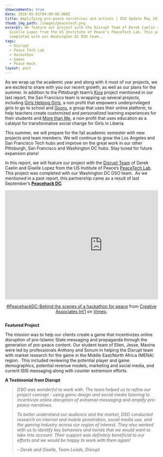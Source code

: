 ```yaml
---
showcomments: true
date: 2016-05-01T04:00:00.000Z
title: Amplifying pro-peace narratives and actions | DSO Update May 2016
thumb_img_path: /images/peacetech.png
excerpt: We feature our project with the Disrupt Team of Derek Caelin and
  Giselle Lopez from the US Institute of Peace’s PeaceTech Lab. This project was
  completed with our Washington DC DSO team..
tags:
  - Disrupt
  - Peace Tech Lab
  - Hackathon
  - Games
  - Peace Hack
layout: post
---
```

As we wrap up the academic year and along with it most of our projects, we are excited to share with you our recent growth, as well as our plans for the summer. In addition to the Pittsburgh team’s [Kiva](http://www.kiva.org/) project mentioned in our last report, the San Francisco team is wrapping up several projects, including [Girls Helping Girls](http://girlshelpinggirls.ca/), a non profit that empowers underprivileged girls to go to school and [Gooru](http://www.gooru.org/), a group that uses their online platform, to help teachers create customized and personalized learning experiences for their students and [More than Me](https://morethanme.org/), a non-profit that uses education as a catalyst for transformative social change for Girls in Liberia.  

This summer, we will prepare for the fall academic semester with new projects and team members. We will continue to grow the Los Angeles and San Francisco Tech hubs and improve on the great work in our other Pittsburgh, San Francisco and Washington DC hubs. Stay tuned for future expansion plans!

In this report, we will feature our project with the [Disrupt Team](https://www.dsoglobal.org/posts/disrupt/) of Derek Caelin and Giselle Lopez from the US Institute of Peace’s [PeaceTech Lab](http://www.peacetechlab.org/about). This project was completed with our Washington DC DSO team.  As we mentioned in a past report, this partnership came as a result of last September’s **[Peacehack DC](https://vimeo.com/147601225)**.

<div id="embedvunei" align="center" style="width: 100%; overflow-y: hidden;" class="wcustomhtml"><iframe src="https://player.vimeo.com/video/147601225?title=0&byline=0&portrait=0" width="640" height="360" frameborder="0" allow="autoplay; fullscreen" allowfullscreen></iframe><p><a href="https://vimeo.com/147601225">#PeacehackDC-Behind the scenes of a hackathon for peace</a> from <a href="https://vimeo.com/creativeassociates">Creative Associates Int&#039;l</a> on <a href="https://vimeo.com">Vimeo</a>.</p></div>

**Featured Project**

The mission was to help our clients create a game that incentivizes online disruption of pro-Islamic State messaging and propaganda through the generation of pro-peace content. Our student team of Ellen, Jesse, Maxine were led by professionals Anthony and Sonum in helping the Disrupt team with market research for the game in the Middle East/North Africa (MENA) region.  This included reviewing the potential player and game demographics, potential revenue models, marketing and social media, and current ISIS messaging along with counter extremism efforts.

**A Testimonial from Disrupt**

> *DSO was wonderful to work with. The team helped us to refine our project concept - using game design and social media listening to incentivize online disruption of extremist messaging and amplify pro-peace narratives.*
>
> *To better understand our audience and the market, DSO conducted research on internet and mobile penetration, social media use, and the gaming industry across our region of interest. They also worked with us to identify key behaviors and trends that we would want to take into account. Their support was definitely beneficial to our efforts and we would be happy to work with them again!*
>
> *– Derek and Giselle, Team Leads, Disrupt*